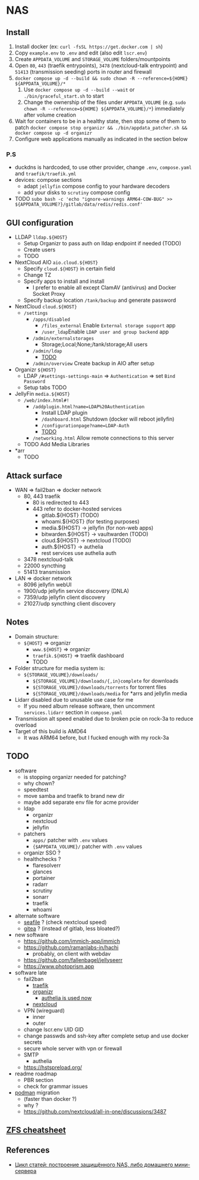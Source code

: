 # NAS

## Install

1. Install docker (ex: `curl -fsSL https://get.docker.com | sh`)
2. Copy `example.env` to `.env` and edit (also edit `lscr.env`)
3. Create `APPDATA_VOLUME` and `STORAGE_VOLUME` folders/mountpoints
   <!-- Copy `apps/` to your folder specified in `APPDATA_VOLUME` env var -->
4. Open `80`, `443` (traefik entrypoints), `3478` (nextcloud-talk entrypoint) and `51413` (transmission seeding) ports in router and firewall
5. `docker compose up -d --build && sudo chown -R --reference=${HOME} ${APPDATA_VOLUME}/*`
   1. Use  `docker compose up -d --build --wait` or `./bin/graceful_start.sh` to start
   2. Change the ownership of the files under `APPDATA_VOLUME` (e.g. `sudo chown -R --reference=${HOME} ${APPDATA_VOLUME}/*`) immediately after volume creation
6. Wait for containers to be in a healthy state, then stop some of them to patch `docker compose stop organizr && ./bin/appdata_patcher.sh && docker compose up -d organizr`
7. Configure web applications manually as indicated in the section below

### P.S

- duckdns is hardcoded, to use other provider, change `.env`, `compose.yaml` and `traefik/traefik.yml`
- devices: compose sections
  - adapt `jellyfin` compose config to your hardware decoders
  - add your disks to `scrutiny` compose config
- TODO `subo bash -c 'echo "ignore-warnings ARM64-COW-BUG" >> ${APPDATA_VOLUME?}/gitlab/data/redis/redis.conf'`

## GUI configuration

- LLDAP `lldap.${HOST}`
  - Setup Organizr to pass auth on lldap endpoint if needed (TODO)
  - Create users
  - TODO
- NextCloud AIO `aio.cloud.${HOST}`
  - Specify `cloud.${HOST}` in certain field
  - Change TZ
  - Specify apps to install and install
    - I prefer to enable all except ClamAV (antivirus) and Docker Socket Proxy
  - Specify backup location `/tank/backup` and generate password
- NextCloud `cloud.${HOST}`
  - `/settings`
    - `/apps/disabled`
      - `/files_external` Enable `External storage support` app
      - `/user_ldap`Enable `LDAP user and group backend` app
    - `/admin/externalstorages`
      - Storage;Local;None;/tank/storage;All users
    - `/admin/ldap`
      - [TODO](https://github.com/lldap/lldap/blob/main/example_configs/nextcloud.md)
    - `/admin/overview` Create backup in AIO after setup
- Organizr `${HOST}`
  - LDAP `/#settings-settings-main` => `Authentication` => set `Bind Password`
  - Setup tabs TODO
- JellyFin `media.${HOST}`
  - `/web/index.html#!`
    - `/addplugin.html?name=LDAP%20Authentication`
      - Install LDAP plugin
      - `/dashboard.html` Shutdown (docker will reboot jellyfin)
      - `/configurationpage?name=LDAP-Auth`
      - [TODO](https://github.com/lldap/lldap/blob/main/example_configs/jellyfin.md)
    - `/networking.html` Allow remote connections to this server
  - TODO Add Media Libraries
- *arr
  - TODO

## Attack surface

- WAN => fail2ban => docker network
  - 80, 443 traefik
    - 80 is redirected to 443
    - 443 refer to docker-hosted services
      - gitlab.${HOST} (TODO)
      - whoami.${HOST} (for testing purposes)
      - media.${HOST} -> jellyfin (for non-web apps)
      - bitwarden.${HOST} -> vaultwarden (TODO)
      - cloud.${HOST} -> nextcloud (TODO)
      - auth.${HOST} -> authelia
      - rest services use authelia auth
  - 3478 nextcloud-talk
  - 22000 syncthing
  - 51413 transmission
- LAN => docker network
  - 8096 jellyfin webUI
  - 1900/udp jellyfin service discovery (DNLA)
  - 7359/udp jellyfin client discovery
  - 21027/udp syncthing client discovery

## Notes

- Domain structure:
  - `${HOST}` => organizr
    - `www.${HOST}` => organizr
    - `traefik.${HOST}` => traefik dashboard
    - TODO
- Folder structure for media system is:
  - `${STORAGE_VOLUME}/downloads/`
    - `${STORAGE_VOLUME}/downloads/{,in}complete` for downloads
    - `${STORAGE_VOLUME}/downloads/torrents` for torrent files
    - `${STORAGE_VOLUME}/downloads/media` for *arrs and jellyfin media
- Lidarr disabled due to unusable use case for me
  - If you need album release software, then uncomment `services.lidarr` section in `compose.yaml`
- Transmission alt speed enabled due to broken pcie on rock-3a to reduce overload
- Target of this build is AMD64
  - It was ARM64 before, but I fucked enough with my rock-3a

## TODO

- software
  - is stopping organizr needed for patching?
  - why chown?
  - speedtest
  - move samba and traefik to brand new dir
  - maybe add separate env file for acme provider
  - ldap
    - organizr
    - nextcloud
    - jellyfin
  - patchers
    - `apps/` patcher with `.env` values
    - `{$APPDATA_VOLUME}/` patcher with `.env` values
  - organizr SSO ?
  - healthchecks ?
    - flaresolverr
    - glances
    - portainer
    - radarr
    - scrutiny
    - sonarr
    - traefik
    - whoami
- alternate software
  - [seafile](https://www.seafile.com/en/home/) ? (check nextcloud speed)
  - [gitea](https://about.gitea.com) ? (instead of gitlab, less bloated?)
- new software
  - <https://github.com/immich-app/immich>
  - <https://github.com/ramanlabs-in/hachi>
    - probably, on client with webdav
  - <https://github.com/fallenbagel/jellyseerr>
  - <https://www.photoprism.app>
- software late
  - fail2ban
    - [traefik](https://plugins.traefik.io/plugins/628c9ebcffc0cd18356a979f/fail2-ban)
    - [organizr](https://docs.organizr.app/features/fail2ban-integration)
      - [authelia is used now](https://www.authelia.com/overview/security/measures/#more-protections-measures-with-fail2ban)
    - [nextcloud](https://docs.nextcloud.com/server/stable/admin_manual/installation/harden_server.html#setup-fail2ban)
  - VPN (wireguard)
    - inner
    - outer
  - change lscr.env UID GID
  - change passwds and ssh-key after complete setup and use docker secrets
  - secure whole server with vpn or firewall
  - SMTP
    - authelia
  - <https://hstspreload.org/>
- readme roadmap
  - PBR section
  - check for grammar issues
- [podman](https://podman.io) migration
  - (faster than docker ?)
  - why ?
  - <https://github.com/nextcloud/all-in-one/discussions/3487>

## [ZFS cheatsheet](https://github.com/barsikus007/config/blob/master/linux/cheatsheet_server.md#zfs)

## References

- [Цикл статей: построение защищённого NAS, либо домашнего мини-сервера](https://habr.com/ru/articles/359346/)

